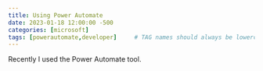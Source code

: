 ```yaml
---
title: Using Power Automate
date: 2023-01-18 12:00:00 -500
categories: [microsoft]
tags: [powerautomate,developer]     # TAG names should always be lowercase
---
```


Recently I used the Power Automate tool.
